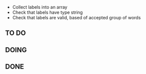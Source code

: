 - Collect labels into an array
- Check that labels have type string
- Check that labels are valid, based of accepted group of words

## TO DO

## DOING

## DONE

